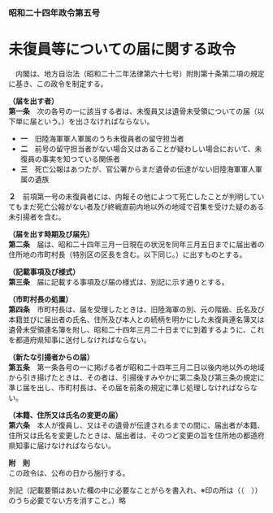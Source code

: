 ### 昭和二十四年政令第五号  
# 未復員等についての届に関する政令  
　内閣は、地方自治法（昭和二十二年法律第六十七号）附則第十条第二項の規定に基き、この政令を制定する。  
  
**（届を出す者）**  
**第一条**　次の各号の一に該当する者は、未復員又は遺骨未受領についての届（以下単に届という。）を出さなければならない。  
* **一**　旧陸海軍軍人軍属のうち未復員者の留守担当者  
* **二**　前号の留守担当者がない場合又はあることが疑わしい場合において、未復員の事実を知つている関係者  
* **三**　死亡公報はあつたが、官公署からまだ遺骨の伝達がない旧陸海軍軍人軍属の遺族  
  
**２**　前項第一号の未復員者には、内報その他によつて死亡したことが判明していてもまだ死亡公報がない者及び終戦直前内地以外の地域で召集を受けた疑のある未引揚者を含む。  
  
**（届を出す時期及び届先）**  
**第二条**　届は、昭和二十四年三月一日現在の状況を同年三月五日までに届出者の住所地の市町村長（特別区の区長を含む。以下同じ。）に出すものとする。  
  
**（記載事項及び様式）**  
**第三条**　届に記載する事項及び届の様式は、別記に示す通りとする。  
  
**（市町村長の処置）**  
**第四条**　市町村長は、届を受理したときは、旧陸海軍の別、元の階級、氏名及び本籍並びに届出者の氏名、住所及び本人との続柄を明かにした未復員連名簿又は遺骨未受領連名簿を附し、昭和二十四年三月二十日までに到着するように、これを都道府県知事に送付しなければならない。  
  
**（新たな引揚者からの届）**  
**第五条**　第一条各号の一に掲げる者が昭和二十四年三月二日以後内地以外の地域から引き揚げたときは、その者は、引揚後すみやかに第二条及び第三条の規定に準じ届を出し、市町村長は、その届を前条の規定に準じ処理しなければならない。  
  
**（本籍、住所又は氏名の変更の届）**  
**第六条**　本人が復員し、又はその遺骨が伝達されるまでの間に、届出者が本籍、住所又は氏名を変更したときは、届出者は、そのつど変更の旨を住所地の都道府県知事に届けなければならない。  
  
**附　則**  
この政令は、公布の日から施行する。  
  
別記（記載要領はあいた欄の中に必要なことがらを書入れ、※印の所は（（　））のうち必要でない方を消すこと。）略  
